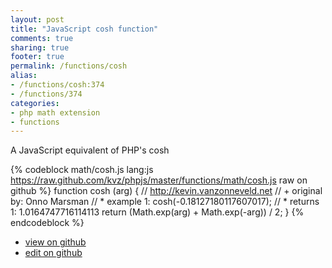 ```yaml
---
layout: post
title: "JavaScript cosh function"
comments: true
sharing: true
footer: true
permalink: /functions/cosh
alias:
- /functions/cosh:374
- /functions/374
categories:
- php math extension
- functions
---
```

A JavaScript equivalent of PHP's cosh

<!-- more -->

{% codeblock math/cosh.js lang:js https://raw.github.com/kvz/phpjs/master/functions/math/cosh.js raw on github %}
function cosh (arg) {
    // http://kevin.vanzonneveld.net
    // +   original by: Onno Marsman
    // *     example 1: cosh(-0.18127180117607017);
    // *     returns 1: 1.0164747716114113
    return (Math.exp(arg) + Math.exp(-arg)) / 2;
}
{% endcodeblock %}

 - [view on github](https://github.com/kvz/phpjs/blob/master/functions/math/cosh.js)
 - [edit on github](https://github.com/kvz/phpjs/edit/master/functions/math/cosh.js)

